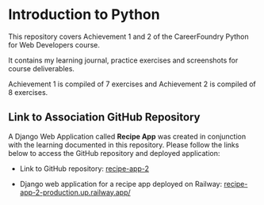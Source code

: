 # Introduction to Python

This repository covers Achievement 1 and 2 of the CareerFoundry Python for Web Developers course.  

It contains my learning journal, practice exercises and screenshots for course deliverables.  

Achievement 1 is compiled of 7 exercises and Achievement 2 is compiled of 8 exercises.

## Link to Association GitHub Repository

A Django Web Application called **Recipe App** was created in conjunction with the learning documented in this repository. Please follow the links below to access the GitHub repository and deployed application:

- Link to GitHub repository: [recipe-app-2](https://github.com/C1904H/recipe-app-2)

- Django web application for a recipe app deployed on Railway: [recipe-app-2-production.up.railway.app/](https://recipe-app-2-production.up.railway.app/)

